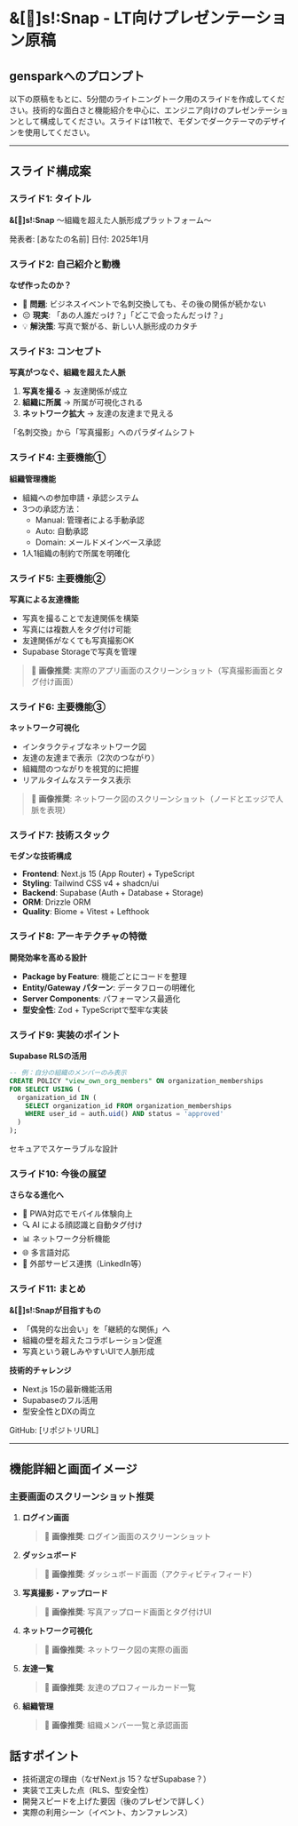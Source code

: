 # &[🏢]s!:Snap - LT向けプレゼンテーション原稿

## gensparkへのプロンプト

以下の原稿をもとに、5分間のライトニングトーク用のスライドを作成してください。技術的な面白さと機能紹介を中心に、エンジニア向けのプレゼンテーションとして構成してください。スライドは11枚で、モダンでダークテーマのデザインを使用してください。

---

## スライド構成案

### スライド1: タイトル
**&[🏢]s!:Snap**
〜組織を超えた人脈形成プラットフォーム〜

発表者: [あなたの名前]
日付: 2025年1月

### スライド2: 自己紹介と動機
**なぜ作ったのか？**

- 🤔 **問題**: ビジネスイベントで名刺交換しても、その後の関係が続かない
- 😔 **現実**: 「あの人誰だっけ？」「どこで会ったんだっけ？」
- 💡 **解決策**: 写真で繋がる、新しい人脈形成のカタチ

### スライド3: コンセプト
**写真がつなぐ、組織を超えた人脈**

1. **写真を撮る** → 友達関係が成立
2. **組織に所属** → 所属が可視化される
3. **ネットワーク拡大** → 友達の友達まで見える

「名刺交換」から「写真撮影」へのパラダイムシフト

### スライド4: 主要機能①
**組織管理機能**

- 組織への参加申請・承認システム
- 3つの承認方法：
  - Manual: 管理者による手動承認
  - Auto: 自動承認
  - Domain: メールドメインベース承認
- 1人1組織の制約で所属を明確化

### スライド5: 主要機能②
**写真による友達機能**

- 写真を撮ることで友達関係を構築
- 写真には複数人をタグ付け可能
- 友達関係がなくても写真撮影OK
- Supabase Storageで写真を管理

> 📸 **画像推奨**: 実際のアプリ画面のスクリーンショット（写真撮影画面とタグ付け画面）

### スライド6: 主要機能③
**ネットワーク可視化**

- インタラクティブなネットワーク図
- 友達の友達まで表示（2次のつながり）
- 組織間のつながりを視覚的に把握
- リアルタイムなステータス表示

> 📸 **画像推奨**: ネットワーク図のスクリーンショット（ノードとエッジで人脈を表現）

### スライド7: 技術スタック
**モダンな技術構成**

- **Frontend**: Next.js 15 (App Router) + TypeScript
- **Styling**: Tailwind CSS v4 + shadcn/ui
- **Backend**: Supabase (Auth + Database + Storage)
- **ORM**: Drizzle ORM
- **Quality**: Biome + Vitest + Lefthook

### スライド8: アーキテクチャの特徴
**開発効率を高める設計**

- **Package by Feature**: 機能ごとにコードを整理
- **Entity/Gateway パターン**: データフローの明確化
- **Server Components**: パフォーマンス最適化
- **型安全性**: Zod + TypeScriptで堅牢な実装

### スライド9: 実装のポイント
**Supabase RLSの活用**

```sql
-- 例：自分の組織のメンバーのみ表示
CREATE POLICY "view_own_org_members" ON organization_memberships
FOR SELECT USING (
  organization_id IN (
    SELECT organization_id FROM organization_memberships
    WHERE user_id = auth.uid() AND status = 'approved'
  )
);
```

セキュアでスケーラブルな設計

### スライド10: 今後の展望
**さらなる進化へ**

- 📱 PWA対応でモバイル体験向上
- 🔍 AI による顔認識と自動タグ付け
- 📊 ネットワーク分析機能
- 🌐 多言語対応
- 🤝 外部サービス連携（LinkedIn等）

### スライド11: まとめ
**&[🏢]s!:Snapが目指すもの**

- 「偶発的な出会い」を「継続的な関係」へ
- 組織の壁を超えたコラボレーション促進
- 写真という親しみやすいUIで人脈形成

**技術的チャレンジ**
- Next.js 15の最新機能活用
- Supabaseのフル活用
- 型安全性とDXの両立

GitHub: [リポジトリURL]

---

## 機能詳細と画面イメージ

### 主要画面のスクリーンショット推奨

1. **ログイン画面**
   > 📸 **画像推奨**: ログイン画面のスクリーンショット

2. **ダッシュボード**
   > 📸 **画像推奨**: ダッシュボード画面（アクティビティフィード）

3. **写真撮影・アップロード**
   > 📸 **画像推奨**: 写真アップロード画面とタグ付けUI

4. **ネットワーク可視化**
   > 📸 **画像推奨**: ネットワーク図の実際の画面

5. **友達一覧**
   > 📸 **画像推奨**: 友達のプロフィールカード一覧

6. **組織管理**
   > 📸 **画像推奨**: 組織メンバー一覧と承認画面

## 話すポイント

- 技術選定の理由（なぜNext.js 15？なぜSupabase？）
- 実装で工夫した点（RLS、型安全性）
- 開発スピードを上げた要因（後のプレゼンで詳しく）
- 実際の利用シーン（イベント、カンファレンス）